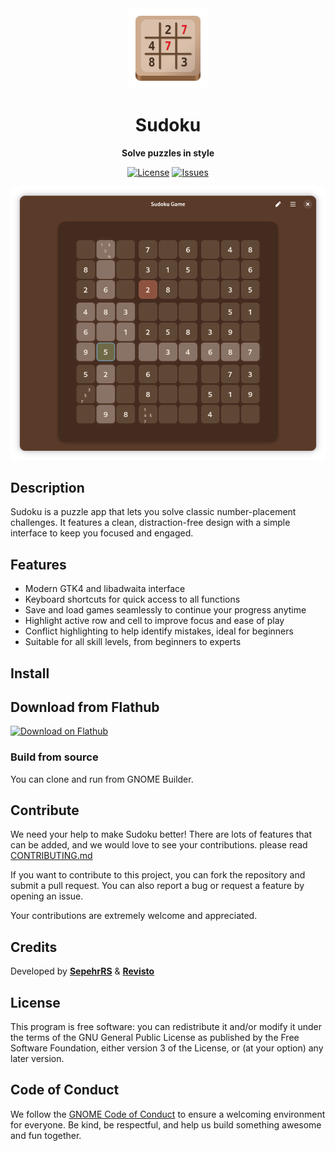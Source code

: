 [license-url]: https://github.com/sepehr-rs/Sudoku/blob/master/COPYING
[license-image]: https://img.shields.io/github/license/sepehr-rs/sudoku.svg?style=for-the-badge
[issues-url]: https://github.com/sepehr-rs/Sudoku/issues
[issues-image]: https://img.shields.io/github/issues/sepehr-rs/Sudoku?style=for-the-badge

<div align="center">
  <img src="data/icons/hicolor/scalable/apps/io.github.sepehr_rs.Sudoku.svg" width="128" height="128">

  # Sudoku

  **Solve puzzles in style**

  [![License][license-image]][license-url]
  [![Issues][issues-image]][issues-url]


  <img src="data/screenshots/sudoku-dark.png">
</div>

## Description

Sudoku is a puzzle app that lets you solve classic number-placement challenges. It features a clean, distraction-free design with a simple interface to keep you focused and engaged.

## Features
- Modern GTK4 and libadwaita interface
- Keyboard shortcuts for quick access to all functions
- Save and load games seamlessly to continue your progress anytime
- Highlight active row and cell to improve focus and ease of play
- Conflict highlighting to help identify mistakes, ideal for beginners
- Suitable for all skill levels, from beginners to experts

## Install

## Download from Flathub
[![Download on Flathub](https://flathub.org/api/badge?svg&locale=en)](https://flathub.org/apps/io.github.sepehr_rs.Sudoku)

### Build from source
You can clone and run from GNOME Builder.


## Contribute
We need your help to make Sudoku better!
There are lots of features that can be added, and we would love to see your contributions. please read [CONTRIBUTING.md](CONTRIBUTING.md)

If you want to contribute to this project, you can fork the repository and submit a pull request. You can also report a bug or request a feature by opening an issue.

Your contributions are extremely welcome and appreciated.

## Credits

Developed by **[SepehrRS](https://github.com/sepehr-rs)** & **[Revisto](https://github.com/revisto)**

## License
This program is free software: you can redistribute it and/or modify it under the terms of the GNU General Public License as published by the Free Software Foundation, either version 3 of the License, or (at your option) any later version.

## Code of Conduct
We follow the [GNOME Code of Conduct](https://wiki.gnome.org/Foundation/CodeOfConduct) to ensure a welcoming environment for everyone. Be kind, be respectful, and help us build something awesome and fun together. 
